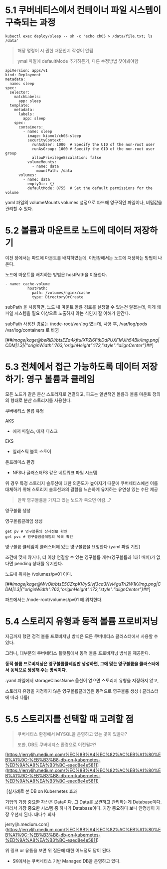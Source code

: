 # 5.1 쿠버네티스에서 컨테이너 파일 시스템이 구축되는 과정

```
kubectl exec deploy/sleep -- sh -c 'echo ch05 > /data/file.txt; ls /data'
```

> 해당 명령어 시 권한 때문인지 작성이 안됨
> 
> ymal 파일에 defaultMode 추가하든가, 다른 수정방법 찾아봐야함

```
apiVersion: apps/v1
kind: Deployment
metadata:
  name: sleep
spec:
  selector:
    matchLabels:
      app: sleep
  template:
    metadata:
      labels:
        app: sleep
    spec:
      containers:
        - name: sleep
          image: kiamol/ch03-sleep
          securityContext:
            runAsUser: 1000  # Specify the UID of the non-root user
            runAsGroup: 1000 # Specify the GID of the non-root user group
            allowPrivilegeEscalation: false
          volumeMounts:
            - name: data
              mountPath: /data
      volumes:
        - name: data
          emptyDir: {}
          defaultMode: 0755  # Set the default permissions for the volume
```

yaml 파일의 volumeMounts volumes 설정으로 파드에 영구적인 파일이나, 비밀값을 관리할 수 있다.

# 5.2 볼륨과 마운트로 노드에 데이터 저장하기

이전 장에서는 파드에 마운트를 배치하였는데, 이번장에서는 노드에 저장하는 방법이 나온다.

노드에 마운트를 배치하는 방법은 hostPath을 이용한다.

```
- name: cache-volume
          hostPath:
            path: /volumes/nginx/cache
            type: DirectoryOrCreate
```

subPath 을 사용하면, 노드 내 마운트 볼륨 경로를 설정할 수 있는건 알겠는데, 이게 왜 파일 시스템을 필요 이상으로 노출하지 않는 식인지 잘 이해가 안간다.

subPath 사용전 경로는 /node-root/var/log 였는데, 사용 후, /var/log/pods /var/log/containers 로 바뀜

[##_Image|kage@beRIDI/btsEZa4kftu/XPZl6FtkDdPUXFMJIh54Bk/img.png|CDM|1.3|{"originWidth":763,"originHeight":172,"style":"alignCenter"}_##]

# 5.3 전체에서 접근 가능하도록 데이터 저장하기: 영구 볼륨과 클레임

모든 노드가 같은 분산 스토리지로 연결되고, 파드는 일반적인 볼륨과 볼륨 마운트 정의의 형태로 분산 스토리지를 사용한다.

쿠버네티스 볼륨 유형

AKS

-   애저 파일스, 애저 디스크

EKS

-   일레스틱 블록 스토어

온프레미스 환경

-   NFS나 글러스터FS 같은 네트워크 파일 시스템

위 경우 특정 스토리지 솔루션에 대한 의존도가 높아지기 때문에 쿠버네티스에선 이를 대체하기 위해 스토리지 솔루션과의 결합을 느슨하게 유지하는 유연성 있는 수단 제공

> 만약 영구볼륨을 가지고 있는 노드가 죽으면 어캄…?

영구볼륨 생성

영구볼륨클레임 생성

```
get pv # 영구볼륨의 상세정보 확인
get pvc # 영구볼륨클레임의 목록 확인
```

영구볼륨 클레임이 클러스터에 있는 영구볼륨을 요청한다 (yaml 파일 기반)

조건에 맞지 않거나, 더 이상 연결할 수 있는 영구볼륨 개수(영구볼륨과 1대1 배치)가 없다면 pending 상태를 유지한다.

노드내 위치는 /volumes/pv01 이다.

[##_Image|kage@WvOit/btsE5CZxpKV/ySIvf3ca3Nvi4guTri2W1K/img.png|CDM|1.3|{"originWidth":762,"originHeight":172,"style":"alignCenter"}_##]

파드에서는 /node-root/volumes/pv01 에 위치한다.

# 5.4 스토리지 유형과 동적 볼륨 프로비저닝

지금까지 했던 정적 볼륨 프로비저닝 방식은 모든 쿠버네티스 클러스터에서 사용할 수 있다.

그러나, 대부분의 쿠버네티스 플랫폼에서 동적 볼륨 프로비저닝 방식을 제공한다.

**동적 볼륨 프로비저닝은 영구볼륨클레임만 생성하면, 그에 맞는 영구볼륨을 클러스터에서 동적으로 생성해 주는 방식이다.**

.yaml 파일에서 storageClassName 옵션이 없으면 스토리지 유형을 지정하지 않고,

스토리지 유형을 지정하지 않은 영구볼륨클레임은 동적으로 영구볼륨 생성 ( 클러스터에 따라 다름)

# 5.5 스토리지를 선택할 때 고려할 점

> 쿠버네티스 환경에서 MYSQL을 운영하고 있는 곳이 있을까?
> 
> 또한, DB도 쿠버네티스 환경으로 이전될까?

[https://jerryljh.medium.com/%EC%8B%A4%EC%82%AC%EB%A1%80%EB%A1%9C-%EB%B3%B8-db-on-kubernetes-%ED%9A%A8%EA%B3%BC-eaed8e4e5811](https://jerryljh.medium.com/%EC%8B%A4%EC%82%AC%EB%A1%80%EB%A1%9C-%EB%B3%B8-db-on-kubernetes-%ED%9A%A8%EA%B3%BC-eaed8e4e5811)

 [실사례로 본 DB on Kubernetes 효과

기업의 가장 중요한 자산은 Data이다. 그 Data를 보관하고 관리하는게 Database이다. 따라서 가장 중요한 시스템 중 하나가 Database이다. 가장 중요하다 보니 안정성이 가장 우선시 된다. 대다수 회사

jerryljh.medium.com](https://jerryljh.medium.com/%EC%8B%A4%EC%82%AC%EB%A1%80%EB%A1%9C-%EB%B3%B8-db-on-kubernetes-%ED%9A%A8%EA%B3%BC-eaed8e4e5811)

위 링크 or 유튭을 보면 위 질문에 대한 어느정도 답이 된다.

-   SK에서는 쿠버네티스 기반 Managed DB을 운영하고 있다.